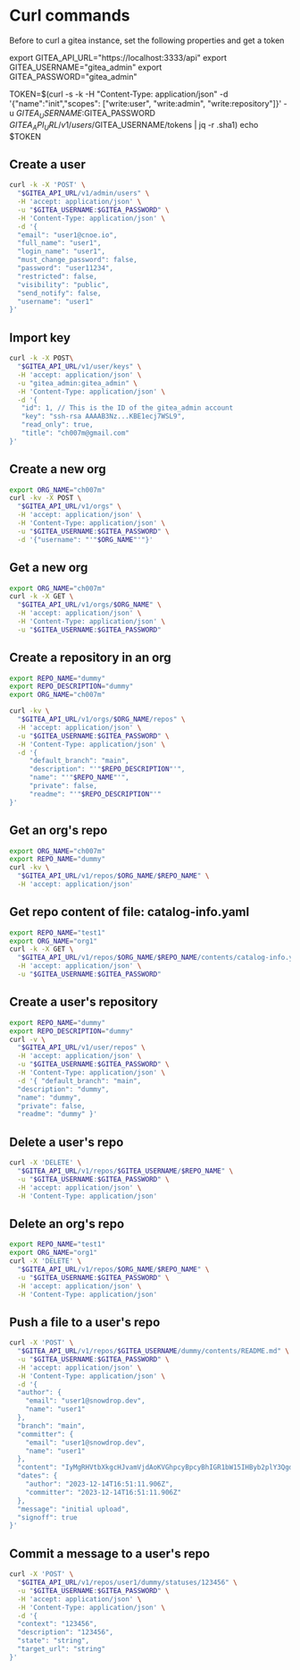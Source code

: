 # Curl commands

Before to  curl a gitea instance, set the following properties and get a token

export GITEA_API_URL="https://localhost:3333/api"
export GITEA_USERNAME="gitea_admin"
export GITEA_PASSWORD="gitea_admin"

TOKEN=$(curl -s -k -H "Content-Type: application/json" -d '{"name":"init","scopes": ["write:user", "write:admin", "write:repository"]}' -u $GITEA_USERNAME:$GITEA_PASSWORD $GITEA_API_URL/v1/users/$GITEA_USERNAME/tokens | jq -r .sha1)
echo $TOKEN

## Create a user

```bash
curl -k -X 'POST' \
  "$GITEA_API_URL/v1/admin/users" \
  -H 'accept: application/json' \
  -u "$GITEA_USERNAME:$GITEA_PASSWORD" \
  -H 'Content-Type: application/json' \
  -d '{
  "email": "user1@cnoe.io",
  "full_name": "user1",
  "login_name": "user1",
  "must_change_password": false,
  "password": "user11234",
  "restricted": false,
  "visibility": "public",
  "send_notify": false,
  "username": "user1"
}'
```

## Import key

```bash
curl -k -X POST\
  "$GITEA_API_URL/v1/user/keys" \
  -H 'accept: application/json' \
  -u "gitea_admin:gitea_admin" \
  -H 'Content-Type: application/json' \
  -d '{
   "id": 1, // This is the ID of the gitea_admin account
   "key": "ssh-rsa AAAAB3Nz...KBE1ecj7WSL9",
   "read_only": true,
   "title": "ch007m@gmail.com"
}'
```

## Create a new org

```bash
export ORG_NAME="ch007m"
curl -kv -X POST \
  "$GITEA_API_URL/v1/orgs" \
  -H 'accept: application/json' \
  -H 'Content-Type: application/json' \
  -u "$GITEA_USERNAME:$GITEA_PASSWORD" \
  -d '{"username": "'"$ORG_NAME"'"}'
```

## Get a new org

```bash
export ORG_NAME="ch007m"
curl -k -X GET \
  "$GITEA_API_URL/v1/orgs/$ORG_NAME" \
  -H 'accept: application/json' \
  -H 'Content-Type: application/json' \
  -u "$GITEA_USERNAME:$GITEA_PASSWORD"
```

## Create a repository in an org

```bash
export REPO_NAME="dummy"
export REPO_DESCRIPTION="dummy"
export ORG_NAME="ch007m"

curl -kv \
  "$GITEA_API_URL/v1/orgs/$ORG_NAME/repos" \
  -H 'accept: application/json' \
  -u "$GITEA_USERNAME:$GITEA_PASSWORD" \
  -H 'Content-Type: application/json' \
  -d '{
     "default_branch": "main",
     "description": "'"$REPO_DESCRIPTION"'",
     "name": "'"$REPO_NAME"'",
     "private": false,
     "readme": "'"$REPO_DESCRIPTION"'"
}'
```

## Get an org's repo

```bash
export ORG_NAME="ch007m"
export REPO_NAME="dummy"
curl -kv \
  "$GITEA_API_URL/v1/repos/$ORG_NAME/$REPO_NAME" \
  -H 'accept: application/json'
```

## Get repo content of file: catalog-info.yaml

```bash
export REPO_NAME="test1"
export ORG_NAME="org1"
curl -k -X GET \
  "$GITEA_API_URL/v1/repos/$ORG_NAME/$REPO_NAME/contents/catalog-info.yaml?ref=main" \
  -H 'accept: application/json' \
  -u "$GITEA_USERNAME:$GITEA_PASSWORD"
```

## Create a user's repository

```bash
export REPO_NAME="dummy"
export REPO_DESCRIPTION="dummy"
curl -v \
  "$GITEA_API_URL/v1/user/repos" \
  -H 'accept: application/json' \
  -u "$GITEA_USERNAME:$GITEA_PASSWORD" \
  -H 'Content-Type: application/json' \
  -d '{ "default_branch": "main",
  "description": "dummy",
  "name": "dummy",
  "private": false,
  "readme": "dummy" }'
```

## Delete a user's repo

```bash
curl -X 'DELETE' \
  "$GITEA_API_URL/v1/repos/$GITEA_USERNAME/$REPO_NAME" \
  -u "$GITEA_USERNAME:$GITEA_PASSWORD" \
  -H 'accept: application/json' \
  -H 'Content-Type: application/json'
```

## Delete an org's repo

```bash
export REPO_NAME="test1"
export ORG_NAME="org1"
curl -X 'DELETE' \
  "$GITEA_API_URL/v1/repos/$ORG_NAME/$REPO_NAME" \
  -u "$GITEA_USERNAME:$GITEA_PASSWORD" \
  -H 'accept: application/json' \
  -H 'Content-Type: application/json'
```

## Push a file to a user's repo

```bash
curl -X 'POST' \
  "$GITEA_API_URL/v1/repos/$GITEA_USERNAME/dummy/contents/README.md" \
  -u "$GITEA_USERNAME:$GITEA_PASSWORD" \
  -H 'accept: application/json' \
  -H 'Content-Type: application/json' \
  -d '{
  "author": {
    "email": "user1@snowdrop.dev",
    "name": "user1"
  },
  "branch": "main",
  "committer": {
    "email": "user1@snowdrop.dev",
    "name": "user1"
  },
  "content": "IyMgRHVtbXkgcHJvamVjdAoKVGhpcyBpcyBhIGR1bW15IHByb2plY3QgdG8gdGVzdCB0aGUgZ2l0ZWEgc2VydmVyLg==",
  "dates": {
    "author": "2023-12-14T16:51:11.906Z",
    "committer": "2023-12-14T16:51:11.906Z"
  },
  "message": "initial upload",
  "signoff": true
}'
```

## Commit a message to a user's repo

```bash
curl -X 'POST' \
  "$GITEA_API_URL/v1/repos/user1/dummy/statuses/123456" \
  -u "$GITEA_USERNAME:$GITEA_PASSWORD" \
  -H 'accept: application/json' \
  -H 'Content-Type: application/json' \
  -d '{
  "context": "123456",
  "description": "123456",
  "state": "string",
  "target_url": "string"
}'
```
